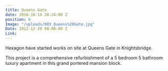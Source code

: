 ```yaml
---
title: Queens Gate
date: 2016-10-19 20:24:00 Z
position: 6
Image: "/uploads/003_Queens%20Gate.jpg"
Date: 2012-12-20 00:00:00 Z
Link: 
---
```


Hexagon have started works on site at Queens Gate in Knightsbridge.

This project is a comprehensive refurbishment of a 5 bedroom 5 bathroom luxury apartment in this grand portered mansion block.